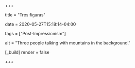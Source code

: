 +++

title = "Tres figuras"

date = 2020-05-27T15:18:14-04:00

tags = ["Post-Impressionism"]

alt = "Three people talking with mountains in the background."

[_build]
	render = false

+++

